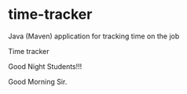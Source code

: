 # time-tracker
Java (Maven) application for tracking time on the job

Time tracker

Good Night Students!!!

Good Morning Sir.
